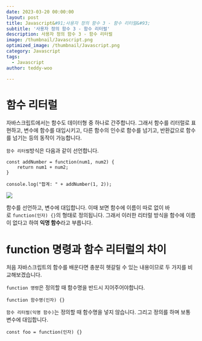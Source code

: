```yaml
---
date: 2023-03-20 00:00:00
layout: post
title: Javascript&#91;사용자 정의 함수 3 - 함수 리터럴&#93; 
subtitle: '사용자 정의 함수 3 - 함수 리터럴'
description: 사용자 정의 함수 3 - 함수 리터럴
image: /thumbnail/Javascript.png
optimized_image: /thumbnail/Javascript.png
category: Javascript
tags:
  - Javascript
author: teddy-woo

---
```


# 함수 리터럴

자바스크립트에서는 함수도 데이터형 중 하나로 간주합니다. 그래서 함수를 리터럴로 표현하고, 변수에 함수를 대입시키고, 다른 함수의 인수로 함수를 넘기고, 반환값으로 함수를 넘기는 등의 동작이 가능합니다.

`함수 리터럴`방식은 다음과 같이 선언합니다.

```
const addNumber = function(num1, num2) {
	return num1 + num2;
}

console.log("합계: " + addNumber(1, 2));
```

![](https://velog.velcdn.com/images%2Fbami%2Fpost%2F3867473f-10a4-454c-9ab5-4b5bc44c9597%2Fimage.png)

함수를 선언하고, 변수에 대입합니다. 이때 보면 함수에 이름이 따로 없이 바로 `function(인자) {}`의 형태로 정의됩니다. 그래서 이러한 리터럴 방식을 함수에 이름이 없다고 하여 **익명 함수**라고 부릅니다.

# function 명령과 함수 리터럴의 차이

처음 자바스크립트의 함수를 배운다면 충분히 헷갈릴 수 있는 내용이므로 두 가지를 비교해보겠습니다.

`function 명령`은 정의할 때 함수명을 반드시 지어주어야합니다.

```
function 함수명(인자) {}
```

`함수 리터럴(익명 함수)`는 정의할 때 함수명을 넣지 않습니다. 그리고 정의를 하며 보통 변수에 대입합니다.

```
const foo = function(인자) {}
```